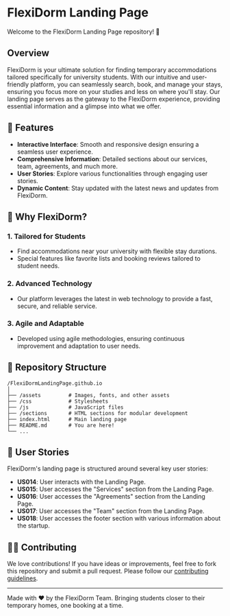 # FlexiDorm Landing Page

Welcome to the FlexiDorm Landing Page repository! 🎉

## Overview

FlexiDorm is your ultimate solution for finding temporary accommodations tailored specifically for university students. With our intuitive and user-friendly platform, you can seamlessly search, book, and manage your stays, ensuring you focus more on your studies and less on where you'll stay. Our landing page serves as the gateway to the FlexiDorm experience, providing essential information and a glimpse into what we offer.

## 🚀 Features

- **Interactive Interface**: Smooth and responsive design ensuring a seamless user experience.
- **Comprehensive Information**: Detailed sections about our services, team, agreements, and much more.
- **User Stories**: Explore various functionalities through engaging user stories.
- **Dynamic Content**: Stay updated with the latest news and updates from FlexiDorm.

## 🌟 Why FlexiDorm?

### 1. **Tailored for Students**
   - Find accommodations near your university with flexible stay durations.
   - Special features like favorite lists and booking reviews tailored to student needs.

### 2. **Advanced Technology**
   - Our platform leverages the latest in web technology to provide a fast, secure, and reliable service.

### 3. **Agile and Adaptable**
   - Developed using agile methodologies, ensuring continuous improvement and adaptation to user needs.

## 📁 Repository Structure

```
/FlexiDormLandingPage.github.io
│
├── /assets         # Images, fonts, and other assets
├── /css            # Stylesheets
├── /js             # JavaScript files
├── /sections       # HTML sections for modular development
├── index.html      # Main landing page
├── README.md       # You are here!
└── ...
```

## 📜 User Stories

FlexiDorm's landing page is structured around several key user stories:

- **US014**: User interacts with the Landing Page.
- **US015**: User accesses the "Services" section from the Landing Page.
- **US016**: User accesses the "Agreements" section from the Landing Page.
- **US017**: User accesses the "Team" section from the Landing Page.
- **US018**: User accesses the footer section with various information about the startup.

## 👩‍💻 Contributing

We love contributions! If you have ideas or improvements, feel free to fork this repository and submit a pull request. Please follow our [contributing guidelines](CONTRIBUTING.md).

---

Made with ❤️ by the FlexiDorm Team. Bringing students closer to their temporary homes, one booking at a time.

